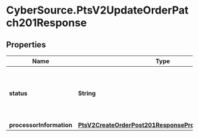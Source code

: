 # CyberSource.PtsV2UpdateOrderPatch201Response

## Properties
Name | Type | Description | Notes
------------ | ------------- | ------------- | -------------
**status** | **String** | The status of the submitted transaction. Possible values:   - CREATED   - SAVED   - APPROVED   - VOIDED   - COMPLETED   - PAYER_ACTION_REQUIRED  | [optional] 
**processorInformation** | [**PtsV2CreateOrderPost201ResponseProcessorInformation**](PtsV2CreateOrderPost201ResponseProcessorInformation.md) |  | [optional] 


